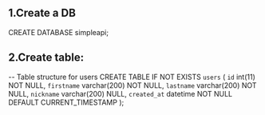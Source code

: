 
## 1.Create a DB
CREATE DATABASE simpleapi;

## 2.Create table:
-- Table structure for users
CREATE TABLE IF NOT EXISTS `users` (
    `id` int(11) NOT NULL,
    `firstname` varchar(200) NOT NULL,
    `lastname` varchar(200) NOT NULL,
    `nickname` varchar(200) NULL,
    `created_at` datetime NOT NULL DEFAULT CURRENT_TIMESTAMP
);
<!-- ALTER TABLE `users` ADD PRIMARY KEY (`id`);
ALTER TABLE `user` MODIFY `id` int(11) NOT NULL AUTO_INCREMENT; -->